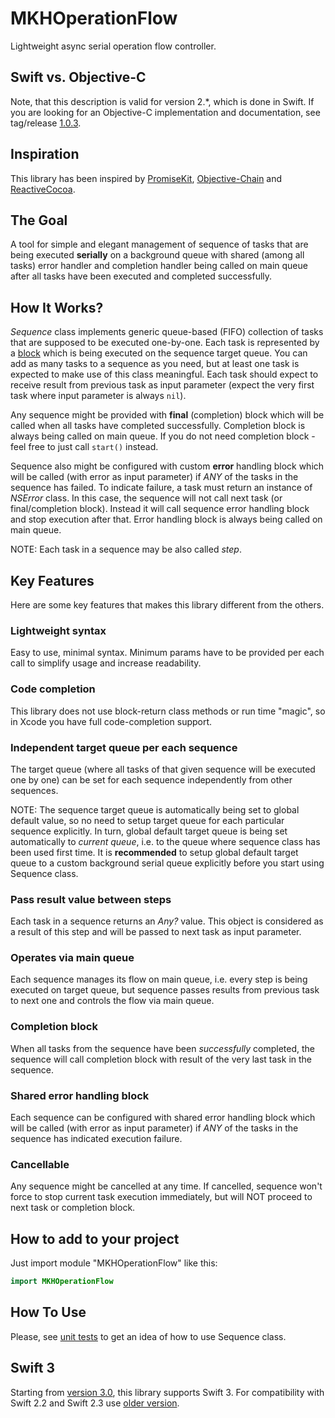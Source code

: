 MKHOperationFlow
=============

Lightweight async serial operation flow controller.

Swift vs. Objective-C
---

Note, that this description is valid for version 2.*, which is done in Swift. If you are looking for an Objective-C implementation and documentation, see tag/release [1.0.3][0].


Inspiration
---

This library has been inspired by [PromiseKit][1], [Objective-Chain][2] and [ReactiveCocoa][3].


The Goal
---

A tool for simple and elegant management of sequence of tasks that are being executed **serially** on a background queue with shared (among all tasks) error handler and completion handler being called on main queue after all tasks have been executed and completed successfully.


How It Works?
---

_Sequence_ class implements generic queue-based (FIFO) collection of tasks that are supposed to be executed one-by-one. Each task is represented by a [block][4] which is being executed on the sequence target queue. You can add as many tasks to a sequence as you need, but at least one task is expected to make use of this class meaningful. Each task should expect to receive result from  previous task as input parameter (expect the very first task where input parameter is always `nil`).

Any sequence might be provided with **final** (completion) block which will be called when all tasks have completed successfully. Completion block is always being called on main queue. If you do not need completion block - feel free to just call `start()` instead.

Sequence also might be configured with custom **error** handling block which will be called (with error as input parameter) if _ANY_ of the tasks in the sequence has failed. To indicate failure, a task must return an instance of _NSError_ class. In this case, the sequence will not call next task (or final/completion block). Instead it will call sequence error handling block and stop execution after that. Error handling block is always being called on main queue.

NOTE: Each task in a sequence may be also called _step_.

Key Features
---

Here are some key features that makes this library different from the others.

### Lightweight syntax

Easy to use, minimal syntax. Minimum params have to be provided per each call to simplify usage and increase readability.

### Code completion

This library does not use block-return class methods or run time "magic", so in Xcode you have full code-completion support.

### Independent target queue per each sequence

The target queue (where all tasks of that given sequence will be executed one by one) can be set for each sequence independently from other sequences.

NOTE: The sequence target queue is automatically being set to global default value, so no need to setup target queue for each particular sequence explicitly. In turn, global default target queue is being set automatically to _current queue_, i.e. to the queue where sequence class has been used first time. It is **recommended** to setup global default target queue to a custom background serial queue explicitly before you start using Sequence class.

### Pass result value between steps

Each task in a sequence returns an _Any?_ value. This object is considered as a result of this step and will be passed to next task as input parameter.

### Operates via main queue

Each sequence manages its flow on main queue, i.e. every step is being executed on target queue, but sequence passes results from previous task to next one and controls the flow via main queue.

### Completion block

When all tasks from the sequence have been _successfully_ completed, the sequence will call completion block with result of the very last task in the sequence. 

### Shared error handling block

Each sequence can be configured with shared error handling block which will be called (with error as input parameter) if _ANY_ of the tasks in the sequence has indicated execution failure.

### Cancellable

Any sequence might be cancelled at any time. If cancelled, sequence won't force to stop current task execution immediately, but will NOT proceed to next task or completion block.

How to add to your project
---

Just import module "MKHOperationFlow" like this:

```swift
import MKHOperationFlow
```

How To Use
---

Please, see [unit tests][5] to get an idea of how to use Sequence class.

Swift 3
---

Starting from [version 3.0][6], this library supports Swift 3. For compatibility with Swift 2.2 and Swift 2.3 use [older version][7].


[0]: https://github.com/maximkhatskevich/MKHOperationFlow/releases/tag/1.0.3
[1]: http://promisekit.org
[2]: https://github.com/iMartinKiss/Objective-Chain
[3]: https://github.com/ReactiveCocoa/ReactiveCocoa
[4]: https://www.google.ru/search?q=objective+c+block
[5]: https://github.com/maximkhatskevich/MKHOperationFlow/blob/master/Tst/Main.swift
[6]: https://github.com/maximkhatskevich/MKHOperationFlow/releases/tag/3.0.0
[7]: https://github.com/maximkhatskevich/MKHOperationFlow/releases/tag/2.6.3

